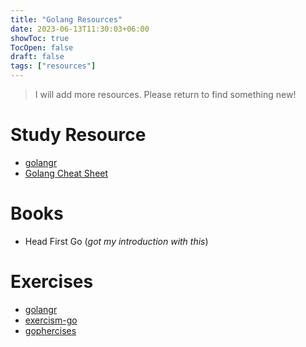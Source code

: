 ```yaml
---
title: "Golang Resources"
date: 2023-06-13T11:30:03+06:00
showToc: true
TocOpen: false
draft: false
tags: ["resources"]
---
```


> I will add more resources. Please return to find something new!

# Study Resource

- [golangr](https://golangr.com/)
- [Golang Cheat Sheet](https://github.com/a8m/golang-cheat-sheet)

# Books

- Head First Go (*got my introduction with this*)

# Exercises

- [golangr](https://golangr.com/exercises)
- [exercism-go](https://exercism.org/tracks/go)
- [gophercises](https://gophercises.com/)
